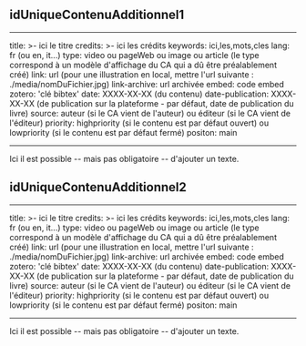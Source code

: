 <!-- si pas de contenu additionnel, supprimer ce fichier markdown.-->

## idUniqueContenuAdditionnel1 <!--choisir un ID unique sans espace, sans accent -->

---
title: >-
   ici le titre
credits: >-
   ici les crédits
keywords: ici,les,mots,cles
lang: fr (ou en, it...)
type: video ou pageWeb ou image ou article (le type correspond à un modèle d'affichage du CA qui a dû être préalablement créé)
link: url (pour une illustration en local, mettre l'url suivante : ./media/nomDuFichier.jpg)
link-archive: url archivée
embed: code embed
zotero: 'clé bibtex'
date: XXXX-XX-XX (du contenu)
date-publication: XXXX-XX-XX (de publication sur la plateforme - par défaut, date de publication du livre)
source: auteur (si le CA vient de l'auteur) ou éditeur (si le CA vient de l'éditeur)
priority: highpriority (si le contenu est par défaut ouvert) ou lowpriority (si le contenu est par défaut fermé)
positon: main

---

Ici il est possible -- mais pas obligatoire -- d'ajouter un texte.


## idUniqueContenuAdditionnel2

---
title: >-
   ici le titre
credits: >-
   ici les crédits
keywords: ici,les,mots,cles
lang: fr (ou en, it...)
type: video ou pageWeb ou image ou article (le type correspond à un modèle d'affichage du CA qui a dû être préalablement créé)
link: url (pour une illustration en local, mettre l'url suivante : ./media/nomDuFichier.jpg)
link-archive: url archivée
embed: code embed
zotero: 'clé bibtex'
date: XXXX-XX-XX (du contenu)
date-publication: XXXX-XX-XX (de publication sur la plateforme - par défaut, date de publication du livre)
source: auteur (si le CA vient de l'auteur) ou éditeur (si le CA vient de l'éditeur)
priority: highpriority (si le contenu est par défaut ouvert) ou lowpriority (si le contenu est par défaut fermé)
positon: main

---

Ici il est possible -- mais pas obligatoire -- d'ajouter un texte.
